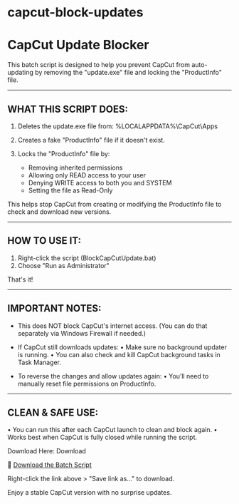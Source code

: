 # capcut-block-updates
CapCut Update Blocker
======================

This batch script is designed to help you prevent CapCut from auto-updating
by removing the "update.exe" file and locking the "ProductInfo" file.

--------------------------
WHAT THIS SCRIPT DOES:
--------------------------

1. Deletes the update.exe file from:
   %LOCALAPPDATA%\CapCut\Apps

2. Creates a fake "ProductInfo" file if it doesn't exist.

3. Locks the "ProductInfo" file by:
   - Removing inherited permissions
   - Allowing only READ access to your user
   - Denying WRITE access to both you and SYSTEM
   - Setting the file as Read-Only

This helps stop CapCut from creating or modifying the ProductInfo file
to check and download new versions.

--------------------
HOW TO USE IT:
--------------------

1. Right-click the script (BlockCapCutUpdate.bat)
2. Choose "Run as Administrator"

That's it!

--------------------
IMPORTANT NOTES:
--------------------

- This does NOT block CapCut's internet access.
  (You can do that separately via Windows Firewall if needed.)

- If CapCut still downloads updates:
  • Make sure no background updater is running.
  • You can also check and kill CapCut background tasks in Task Manager.

- To reverse the changes and allow updates again:
  • You’ll need to manually reset file permissions on ProductInfo.

---------------------
CLEAN & SAFE USE:
---------------------

• You can run this after each CapCut launch to clean and block again.
• Works best when CapCut is fully closed while running the script.

Download Here: 
Download

🔻 [Download the Batch Script]([https://raw.githubusercontent.com/your-username/your-repo/main/BlockCapCutUpdate.bat](https://github.com/sirennfx/capcut-block-updates/blob/main/BlockCapCutUpdate.bat))

Right-click the link above > "Save link as..." to download.

Enjoy a stable CapCut version with no surprise updates.

